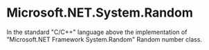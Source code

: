 # Microsoft.NET.System.Random
In the standard "C/C++" language above the implementation of "Microsoft.NET Framework System.Random" Random number class.
